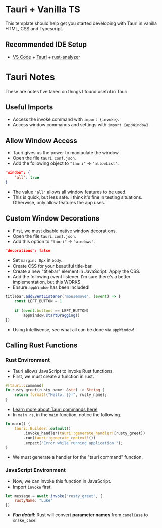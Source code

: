 # Tauri + Vanilla TS

This template should help get you started developing with Tauri in vanilla HTML, CSS and Typescript.

## Recommended IDE Setup

- [VS Code](https://code.visualstudio.com/) + [Tauri](https://marketplace.visualstudio.com/items?itemName=tauri-apps.tauri-vscode) + [rust-analyzer](https://marketplace.visualstudio.com/items?itemName=rust-lang.rust-analyzer)

# Tauri Notes
These are notes I've taken on things I found useful in Tauri.
## Useful Imports
- Access the invoke command with `import {invoke}`.
- Access window commands and settings with `import {appWindow}`.

## Allow Window Access
- Tauri gives us the power to manipulate the window.
- Open the file `tauri.conf.json`.
- Add the following object to `"tauri"` -> `"allowList"`.
```json
"window": {
    "all": true
}
```
- The value `"all"` allows all window features to be used.
- This is quick, but less safe. I think it's fine in testing situations. Otherwise, only allow features the app uses.

## Custom Window Decorations
- First, we must disable native window decorations.
- Open the file `tauri.conf.json`.
- Add this option to `"tauri"` -> `"windows"`.
```json
"decorations": false
```
- Set `margin: 0px` in `body`.
- Create CSS for your beautiful title-bar.
- Create a new "titlebar" element in JavaScript. Apply the CSS.
- Add the following event listener. I'm sure there's a better implementation, but this WORKS.
- Ensure `appWindow` has been included!
```js
titlebar.addEventListener('mousemove', (event) => {
    const LEFT_BUTTON = 1
    
    if (event.buttons == LEFT_BUTTON)
        appWindow.startDragging()
})
```
- Using Intellisense, see what all can be done via `appWindow`!

## Calling Rust Functions
### Rust Environment
- Tauri allows JavaScript to invoke Rust functions.
- First, we must create a function in rust.
```rs
#[tauri::command]
fn rusty_greet(rusty_name: &str) -> String {
    return format!("Hello, {}!", rusty_name);
}
```
- [Learn more about Tauri commands here!](https://tauri.app/v1/guides/features/command)
- In `main.rs`, in the `main` function, notice the following.
```rs
fn main() {
    tauri::Builder::default()
        .invoke_handler(tauri::generate_handler![rusty_greet])
        .run(tauri::generate_context!())
        .expect("Error while running application.");
}
```
- We must generate a handler for the "tauri command" function.
  
### JavaScript Environment
- Now, we can invoke this function in JavaScript.
- Import `invoke` first!
```js
let message = await invoke("rusty_greet", {
    rustyName: "Luke"
})
```
- ***Fun detail:*** Rust will convert **parameter names** from `camelCase` to `snake_case`!